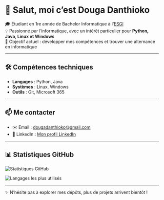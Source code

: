 # 👋 Salut, moi c’est Douga Danthioko

🎓 Étudiant en 1re année de Bachelor Informatique à l’[ESGI](https://www.esgi.fr/)  
💡 Passionné par l’informatique, avec un intérêt particulier pour **Python, Java, Linux et Windows**  
🚀 Objectif actuel : développer mes compétences et trouver une alternance en informatique  

---

## 🛠️ Compétences techniques
- **Langages** : Python, Java  
- **Systèmes** : Linux, Windows  
- **Outils** : Git, Microsoft 365  

---

## 📫 Me contacter
- ✉️ Email : [dougadanthioko@gmail.com](mailto:dougadanthioko@gmail.com)  
- 🔗 LinkedIn : [Mon profil LinkedIn]([https://www.linkedin.com/in/douga-danthioko-150b54347])  

---

## 📊 Statistiques GitHub
![Statistiques GitHub](https://github-readme-stats.vercel.app/api?username=dougadanthioko&show_icons=true&theme=radical)  

![Langages les plus utilisés](https://github-readme-stats.vercel.app/api/top-langs/?username=dougadanthioko&layout=compact&theme=radical)

---

✨ N’hésite pas à explorer mes dépôts, plus de projets arrivent bientôt !
